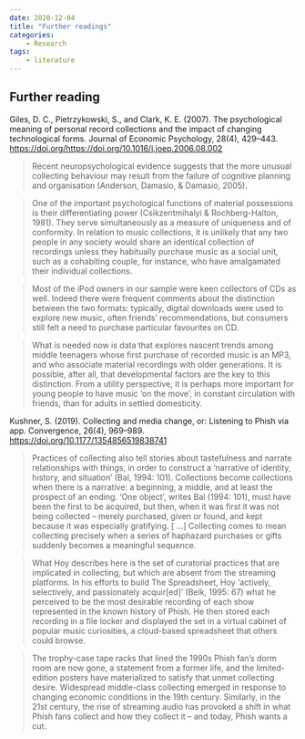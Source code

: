 ```yaml
---
date: 2020-12-04
title: "Further readings"
categories: 
    - Research
tags:
    - literature
---
```


## Further reading


Giles, D. C., Pietrzykowski, S., and Clark, K. E. (2007). The psychological meaning of personal record collections and the impact of changing technological forms. Journal of Economic Psychology, 28(4), 429–443. https://doi.org/https://doi.org/10.1016/j.joep.2006.08.002

> Recent neuropsychological evidence suggests that the more unusual collecting behaviour may result
from the failure of cognitive planning and organisation (Anderson, Damasio, & Damasio,
2005). 

> One of the important psychological functions of material possessions is their differentiating power (Csikzentmihalyi & Rochberg-Halton, 1981). They serve simultaneously
as a measure of uniqueness and of conformity. In relation to music collections, it is unlikely that any two people in any society would share an identical collection of recordings
unless they habitually purchase music as a social unit, such as a cohabiting couple, for
instance, who have amalgamated their individual collections.

> Most of the iPod owners in our sample were keen collectors of CDs as well. Indeed there
were frequent comments about the distinction between the two formats: typically, digital
downloads were used to explore new music, often friends’ recommendations, but consumers still felt a need to purchase particular favourites on CD. 

> What is needed now is data that explores nascent trends among middle teenagers whose
first purchase of recorded music is an MP3, and who associate material recordings with
older generations. It is possible, after all, that developmental factors are the key to this
distinction. From a utility perspective, it is perhaps more important for young people to
have music ‘on the move’, in constant circulation with friends, than for adults in settled
domesticity.

Kushner, S. (2019). Collecting and media change, or: Listening to Phish via app. Convergence, 26(4), 969–989. https://doi.org/10.1177/1354856519838741


>Practices of collecting also tell stories about tastefulness and narrate relationships with things,
in order to construct a ‘narrative of identity, history, and situation’ (Bal, 1994: 101). Collections
become collections when there is a narrative: a beginning, a middle, and at least the prospect of an
ending. ‘One object’, writes Bal (1994: 101),
must have been the first to be acquired, but then, when it was first it was not being collected – merely
purchased, given or found, and kept because it was especially gratifying. [ ...] Collecting comes to
mean collecting precisely when a series of haphazard purchases or gifts suddenly becomes a meaningful sequence.

>What Hoy describes here is the set of curatorial practices that are implicated in collecting, but
which are absent from the streaming platforms. In his efforts to build The Spreadsheet, Hoy
‘actively, selectively, and passionately acquir[ed]’ (Belk, 1995: 67) what he perceived to be the
most desirable recording of each show represented in the known history of Phish. He then stored
each recording in a file locker and displayed the set in a virtual cabinet of popular music curiosities,
a cloud-based spreadsheet that others could browse.

>The
trophy-case tape racks that lined the 1990s Phish fan’s dorm room are now gone, a statement from
a former life, and the limited-edition posters have materialized to satisfy that unmet collecting
desire. Widespread middle-class collecting emerged in response to changing economic conditions
in the 19th century. Similarly, in the 21st century, the rise of streaming audio has provoked a shift
in what Phish fans collect and how they collect it – and today, Phish wants a cut.